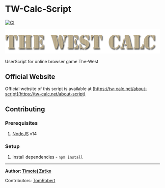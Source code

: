 # TW-Calc-Script

[![CI](https://github.com/The-West-Scripts/TW-Calc-Script/workflows/CI/badge.svg?branch=v2)](https://github.com/The-West-Scripts/TW-Calc-Script/actions?query=workflow%3ACI)

![](./docs/logo.png)

UserScript for online browser game The-West

## Official Website

Official website of this script is available at [https://tw-calc.net/about-script](https://tw-calc.net/about-script)

## Contributing

### Prerequisites

1. [NodeJS](https://nodejs.org/en/) v14

### Setup

1. Install dependencies - `npm install`

---

**Author: [Timotej Zaťko](https://github.com/timzatko)**

Contributors: [TomRobert](https://github.com/TomRobert)
